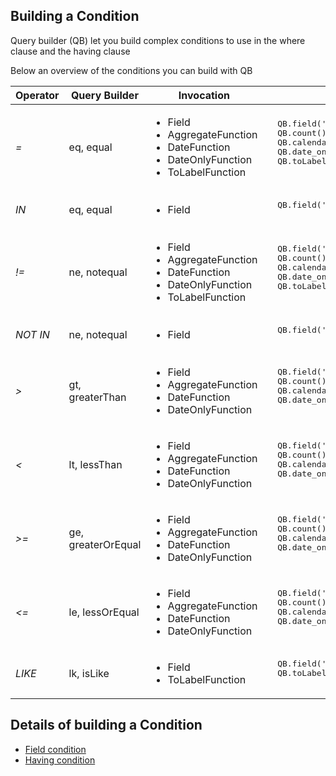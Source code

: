 ## Building a Condition

Query builder (QB) let you build complex conditions to use in the where clause and the having clause 

Below an overview of the conditions you can build with QB

<table>
<thead>
<tr>
  <th>Operator</th>
  <th>Query Builder</th>
  <th>Invocation</th>
  <th>Example</th>
</tr>
</thead>
<tbody><tr>
  <td><em>=</em></td>
  <td>eq, equal</td>
  <td>
    <ul>
      <li>Field</li>
      <li>AggregateFunction</li>
      <li>DateFunction</li>
      <li>DateOnlyFunction</li>
      <li>ToLabelFunction</li>
    </ul>
  </td>
  <td><pre lang="apex">
  QB.field('Name').eq('Value') // Field - SOQL : Name = 'Value'
  QB.count().eq(1) // AggregateFunction - SOQL : COUNT() = 1
  QB.calendar_month('CreatedDate').eq(1) // DateFunction - SOQL : CALENDAR_MONTH(CreatedDate) = 1
  QB.date_only('CreatedDate').eq(Datetime.newinstance(1960, 2, 17)) // DateOnlyFunction - SOQL : DATE_ONLY(CreatedDate) = '1960-2-17'
  QB.toLabel('Name').eq('My Name') // ToLabelFunction - SOQL : toLabel(Name) = 'My Name'
  </pre></td>
</tr>
<tr></tr>
<tr>
  <td><em>IN</em></td>
  <td>eq, equal</td>
  <td>  
    <ul>
      <li>Field</li>
    </ul>
  </td>
  <td><pre lang="apex">
  QB.field('Name').eq(new List&lt;String&gt;{'Value1','Value2'}) // Field - SOQL : Name IN ('Value1','Value2')
  </pre></td>
</tr>
<tr></tr>
<tr>
  <td><em>!=</em></td>
  <td>ne, notequal</td>
  <td>
    <ul>
      <li>Field</li>
      <li>AggregateFunction</li>
      <li>DateFunction</li>
      <li>DateOnlyFunction</li>
      <li>ToLabelFunction</li>
    </ul>
  </td>
  <td><pre lang="apex">
  QB.field('Name').ne('Value') // Field - SOQL : Name != 'Value'
  QB.count().ne(1) // AggregateFunction - SOQL : COUNT() != 1
  QB.calendar_month('CreatedDate').ne(1) // DateFunction - SOQL : CALENDAR_MONTH(CreatedDate) != 1
  QB.date_only('CreatedDate').ne(Datetime.newinstance(1960, 2, 17)) // DateOnlyFunction - SOQL : DATE_ONLY(CreatedDate) != '1960-2-17'
  QB.toLabel('Name').ne('My Name') // ToLabelFunction - SOQL : toLabel(Name) != 'My Name'
  </pre></td>
</tr>
<tr></tr>
<tr>
  <td><em>NOT IN</em></td>
  <td>ne, notequal</td>
  <td>    
    <ul>
      <li>Field</li>
    </ul>
  </td>
  <td><pre lang="apex">
  QB.field('Name').ne(new List&lt;String&gt;{'Value1','Value2'}) // Field - SOQL : Name NOT IN ('Value1','Value2')
  </pre></td>
</tr>
<tr></tr>
<tr>
  <td><em>&gt;</em></td>
  <td>gt, greaterThan</td>
  <td>  
    <ul>
      <li>Field</li>
      <li>AggregateFunction</li>
      <li>DateFunction</li>
      <li>DateOnlyFunction</li>
    </ul>
  </td>
  <td><pre lang="apex">
  QB.field('Name').gt('Value') // Field - SOQL : Name &gt; 'Value'
  QB.count().gt(1) // AggregateFunction - SOQL : COUNT() &gt; 1
  QB.calendar_month('CreatedDate').gt(1) // DateFunction - SOQL : CALENDAR_MONTH(CreatedDate) &gt; 1
  QB.date_only('CreatedDate').gt(Datetime.newinstance(1960, 2, 17)) // DateOnlyFunction - SOQL : DATE_ONLY(CreatedDate) &gt; '1960-2-17'
  </pre></td>
</tr>
<tr></tr>
<tr>
  <td><em>&lt;</em></td>
  <td>lt, lessThan</td>
  <td>  
    <ul>
      <li>Field</li>
      <li>AggregateFunction</li>
      <li>DateFunction</li>
      <li>DateOnlyFunction</li>
    </ul>
  </td>
  <td><pre lang="apex">
  QB.field('Name').lt('Value') // Field - SOQL : Name &lt; 'Value'
  QB.count().lt(1) // AggregateFunction - SOQL : COUNT() &lt; 1
  QB.calendar_month('CreatedDate').lt(1) // DateFunction - SOQL : CALENDAR_MONTH(CreatedDate) &lt; 1
  QB.date_only('CreatedDate').lt(Datetime.newinstance(1960, 2, 17)) // DateOnlyFunction - SOQL : DATE_ONLY(CreatedDate) &lt; '1960-2-17'
  </pre></td>
</tr>
<tr></tr>
<tr>
  <td><em>&gt;=</em></td>
  <td>ge, greaterOrEqual</td>
  <td>  
    <ul>
      <li>Field</li>
      <li>AggregateFunction</li>
      <li>DateFunction</li>
      <li>DateOnlyFunction</li>
    </ul>
  </td>
  <td><pre lang="apex">
  QB.field('Name').ge('Value') // Field - SOQL : Name &gt;= 'Value'
  QB.count().ge(1) // AggregateFunction - SOQL : COUNT() &gt;= 1
  QB.calendar_month('CreatedDate').ge(1) // DateFunction - SOQL : CALENDAR_MONTH(CreatedDate) &gt;= 1
  QB.date_only('CreatedDate').ge(Datetime.newinstance(1960, 2, 17)) // DateOnlyFunction - SOQL : DATE_ONLY(CreatedDate) &gt;= '1960-2-17'
  </pre></td>
</tr>
<tr></tr>
<tr>
  <td><em>&lt;=</em></td>
  <td>le, lessOrEqual</td>
  <td>  
    <ul>
      <li>Field</li>
      <li>AggregateFunction</li>
      <li>DateFunction</li>
      <li>DateOnlyFunction</li>
    </ul>
  </td>
  <td><pre lang="apex">
  QB.field('Name').le('Value') // Field - SOQL : Name &lt;= 'Value'
  QB.count().le(1) // AggregateFunction - SOQL : COUNT() &lt;= 1
  QB.calendar_month('CreatedDate').le(1) // DateFunction - SOQL : CALENDAR_MONTH(CreatedDate) &lt;= 1
  QB.date_only('CreatedDate').le(Datetime.newinstance(1960, 2, 17)) // DateOnlyFunction - SOQL : DATE_ONLY(CreatedDate) &lt;= '1960-2-17'
  </pre></td>
</tr>
<tr></tr>
<tr>
  <td><em>LIKE</em></td>
  <td>lk, isLike</td>
  <td>    
    <ul>
      <li>Field</li>
      <li>ToLabelFunction</li>
    </ul>
  </td>
  <td><pre lang="apex">
  QB.field('Name').lk('Val%') // Field - SOQL : Name LIKE 'Val%'
  QB.toLabel('Name').lk('My N%') // ToLabelFunction - SOQL : toLabel(Name) LIKE 'My N%'
  </pre></td>
</tr>
</tbody>
</table>


## Details of building a Condition

* [Field condition](FIELD.md)
* [Having condition](HAVING.md)
